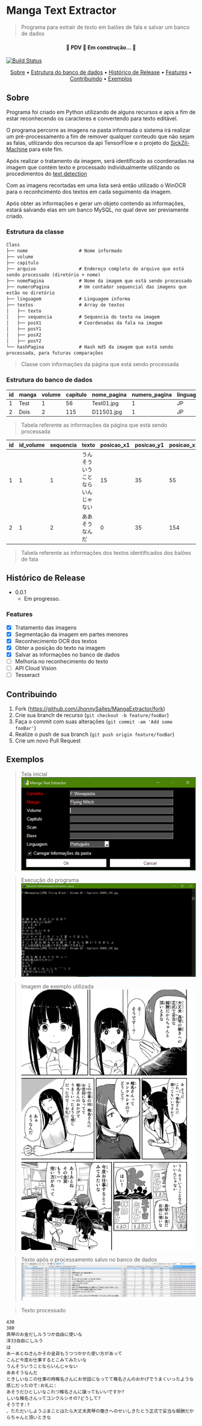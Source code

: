 # Manga Text Extractor
> Programa para extrair de texto em balões de fala e salvar um banco de dados

<h4 align="center"> 
	🚧  PDV 🚀 Em construção...  🚧
</h4>

[![Build Status][travis-image]][travis-url]

<p align="center">
 <a href="#Sobre">Sobre</a> •
 <a href="#Estrutura do banco de dados">Estrutura do banco de dados</a> • 
 <a href="#Histórico-de-Release">Histórico de Release</a> • 
 <a href="#Features">Features</a> • 
 <a href="#Contribuindo">Contribuindo</a> • 
 <a href="#Exemplos">Exemplos</a>
</p>

## Sobre

Programa foi criado em Python utilizando de alguns recursos e apis a fim de estar reconhecendo os caracteres e convertendo para texto editável.

O programa percorre as imagens na pasta informada o sistema irá realizar um pré-processamento a fim de remover qualquer conteudo que não sejam as falas, utilizando dos recursos da api TensorFlow e o projeto do [SickZil-Machine](https://github.com/KUR-creative/SickZil-Machine) para este fim.

Após realizar o tratamento da imagem, será identificado as coordenadas na imagem que contém texto e processado individualmente utilizando os procedimentos do [text detection](https://github.com/qzane/text-detection)

Com as imagens recortadas em uma lista será então utilizado o WinOCR para o reconhcimento dos textos em cada seguimento da imagem.

Após obter as informações e gerar um objeto contendo as informações, estará salvando elas em um banco MySQL, no qual deve ser previamente criado.

### Estrutura da classe
    Class
    ├── nome                   # Nome informado
    ├── volume                 
    ├── capitulo               
    ├── arquivo                # Endereço completo do arquivo que está sendo processado (diretório + nome)
    ├── nomePagina             # Nome da imagem que está sendo processado
    ├── numeroPagina           # Um contador sequencial das imagens que estão no diretório
    ├── linguagem              # Linguagem informa
    ├── textos                 # Array de textos
    │   ├── texto              
    │   ├── sequencia          # Sequencia do texto na imagem
    │   ├── posX1              # Coordenadas da fala na imagem
    │   ├── posY1              
    │   ├── posX2              
    │   ├── posY2              
    └── hashPagina             # Hash md5 da imagem que está sendo processada, para futuras comparações
    
> Classe com informações da página que está sendo processada

### Estrutura do banco de dados

| id | manga | volume | capitulo | nome_pagina | numero_pagina | linguagem | hash_pagina |
| -- | ----- | ------ | -------- | ----------- | ------------- | --------- | ----------- |
|  1 | Test  |      1 |       56 | Test01.jpg  |             1 |        JP | 151515as15  |
|  2 | Dois  |      2 |    115   | D11501.jpg  |             1 |        JP | fdas155151  |

> Tabela referente as informações da página que está sendo processada


| id | id_volume | sequencia | texto                         | posicao_x1 | posicao_y1 | posicao_x2 | posicao_y2 |
| -- | --------- | --------- | ----------------------------- | ---------- | ---------- | ---------- | ---------- |
|  1 |         1 |         1 | うんそういうことならいんじゃない |         15 |         35 |         55 |         35 |
|  2 |         1 |         2 | ああそうなんだ                 |          0 |         35 |       154  |        995 |

> Tabela referente as informações dos textos identificados dos balões de fala

## Histórico de Release

* 0.0.1
    * Em progresso.

### Features

- [X] Tratamento das imagens
- [X] Segmentação da imagem em partes menores
- [X] Reconhecimento OCR dos textos
- [X] Obter a posição do texto na imagem
- [X] Salvar as informações no banco de dados
- [ ] Melhoria no reconhecimento do texto
- [ ] API Cloud Vision 
- [ ] Tesseract

## Contribuindo

1. Fork (<https://github.com/JhonnySalles/MangaExtractor/fork>)
2. Crie sua branch de recurso (`git checkout -b feature/fooBar`)
3. Faça o commit com suas alterações (`git commit -am 'Add some fooBar'`)
4. Realize o push de sua branch (`git push origin feature/fooBar`)
5. Crie um novo Pull Request

<!-- Markdown link & img dfn's -->

[travis-image]: https://img.shields.io/travis/dbader/node-datadog-metrics/master.svg?style=flat-square
[travis-url]: https://travis-ci.org/dbader/node-datadog-metrics
[wiki]: https://github.com/yourname/MangaExtractor/wiki

## Exemplos

> Tela inicial
![Tela inicial](https://raw.githubusercontent.com/JhonnySalles/MangaExtractor/main/example/Main.png)

> Execução do programa
![Execução](https://raw.githubusercontent.com/JhonnySalles/MangaExtractor/main/example/Execution.png)

> Imagem de exemplo utilizada
![Raw](https://raw.githubusercontent.com/JhonnySalles/MangaExtractor/main/example/05_117.jpg)

> Texto após o processamento salvo no banco de dados
![Banco](https://raw.githubusercontent.com/JhonnySalles/MangaExtractor/main/example/Database.png)

> Texto processado

    430
    380
    真琴のお金だしルうつか自由に使いな
    洋33自由にしルう
    は
    あーあとねきんかその金貨もうつつかかた使い方があって
    こんど今度お仕事するとこみてみたいな
    うんそういうことならいんじゃない
    ああそうなんだ
    ときしいなこの仕事の時椎名さんにお世話になってて椎名さんのおかげでうまくいったような感じだったので:お礼に:
    あそうだひとしいなこれつ椎名さんに譲ってもいいですか?
    しいな椎名さんってコンクルシオの?どうして?
    そうです:?
    、たただいしようぶまことはたら大丈夫真琴の働きへのせいしきたとう正式で妥当な報酬だからちゃんと頂いときな
